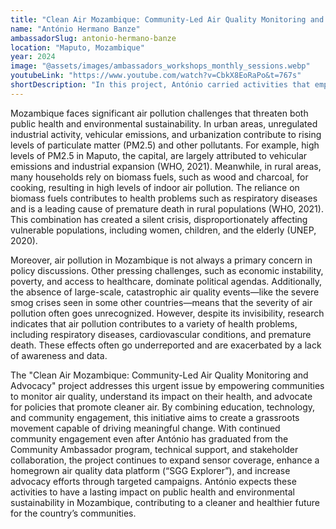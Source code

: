 ```yaml
---
title: "Clean Air Mozambique: Community-Led Air Quality Monitoring and Advocacy"
name: "António Hermano Banze"
ambassadorSlug: antonio-hermano-banze
location: "Maputo, Mozambique"
year: 2024
image: "@assets/images/ambassadors_workshops_monthly_sessions.webp"
youtubeLink: "https://www.youtube.com/watch?v=CbkX8EoRaPo&t=767s"
shortDescription: "In this project, António carried activities that empower communities in Maputo, Mozambique to monitor air quality, understand its health impacts, and advocate for cleaner air policies through education, technology, and community engagement."
---
```


Mozambique faces significant air pollution challenges that threaten both public health and environmental sustainability. In urban areas, unregulated industrial activity, vehicular emissions, and urbanization contribute to rising levels of particulate matter (PM2.5) and other pollutants. For example, high levels of PM2.5 in Maputo, the capital, are largely attributed to vehicular emissions and industrial expansion (WHO, 2021). Meanwhile, in rural areas, many households rely on biomass fuels, such as wood and charcoal, for cooking, resulting in high levels of indoor air pollution. The reliance on biomass fuels contributes to health problems such as respiratory diseases and is a leading cause of premature death in rural populations (WHO, 2021). This combination has created a silent crisis, disproportionately affecting vulnerable populations, including women, children, and the elderly (UNEP, 2020).

Moreover, air pollution in Mozambique is not always a primary concern in policy discussions. Other pressing challenges, such as economic instability, poverty, and access to healthcare, dominate political agendas. Additionally, the absence of large-scale, catastrophic air quality events—like the severe smog crises seen in some other countries—means that the severity of air pollution often goes unrecognized. However, despite its invisibility, research indicates that air pollution contributes to a variety of health problems, including respiratory diseases, cardiovascular conditions, and premature death. These effects often go underreported and are exacerbated by a lack of awareness and data.

The "Clean Air Mozambique: Community-Led Air Quality Monitoring and Advocacy" project addresses this urgent issue by empowering communities to monitor air quality, understand its impact on their health, and advocate for policies that promote cleaner air. By combining education, technology, and community engagement, this initiative aims to create a grassroots movement capable of driving meaningful change. With continued community engagement even after António has graduated from the Community Ambassador program, technical support, and stakeholder collaboration, the project continues to expand sensor coverage, enhance a homegrown air quality data platform (“SGG Explorer”), and increase advocacy efforts through targeted campaigns. António expects these activities to have a lasting impact on public health and environmental sustainability in Mozambique, contributing to a cleaner and healthier future for the country’s communities.
